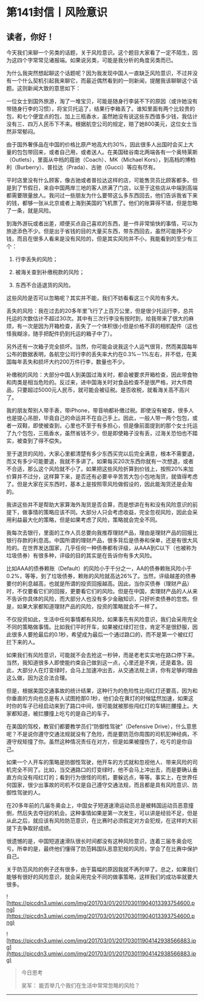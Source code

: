 # 第141封信丨风险意识

## 读者，你好！

今天我们来聊一个另类的话题，关于风险意识。这个题目大家看了一定不陌生，因为这四个字常常见诸报端。如果说另类，可能是我分析的角度另类而已。

为什么我突然想起聊这个话题呢？因为我发现中国人一直缺乏风险意识，不过并没有一个什么契机引起我来聊它，而最近偶然看到的一则新闻，提醒我该聊聊这个话题。这则新闻大致的意思如下：

一位女士到国外旅游，淘了一堆宝贝，可能是随身行李装不下的原因（或许她没有带随身行李的习惯），将宝贝托运了，结果行李箱丢了。谁知里面有两个比较贵的包，和七个便宜点的包，加上三瓶香水，虽然她没有说这些东西值多少钱，我估计没有三、四万人民币下不来。根据航空公司的规定，赔了她800美元，这位女士当然非常郁闷。

由于国外奢侈品在中国的价格比原产地高大约30%，因此很多人出国时会买上大量的包包带回来，或者自己用，或者送人。在美国硅谷南北两端各有一个奥特莱斯（Outlets），里面从中档的蔻驰（Coach）、MK（Michael Kors），到高档的博柏利（Burberry）、普拉达（Prada）、古驰（Gucci）等应有尽有。

平时店里没有什么顾客，像古驰或者普拉达这样的店，可能售货员比顾客都多。但是到了节假日，来自中国两岸三地的客人挤满了门店，以至于这些店从中端到高端都需要限量放人。我问过一些朋友为什么要带这么多东西回去，他们告诉我省下来的钱，都够一张从北京或者上海到美国的飞机票了。他们的账算得不错，但是忽略了一条，就是风险。

到海外游玩或者出差，顺便买点自己喜欢的东西，是一件非常愉快的事情，可以为旅途添色不少。但是出于省钱的目的大量买东西，带东西回去，虽然可能挣不少钱，而且在很多人看来是没有风险的，但是其实风险并不小，我能看到的至少有三个：

1. 行李丢失的风险；

2. 被海关查到补缴税款的风险；

3. 东西不合适退货的风险。

这些风险是否可以忽略呢？其实并不能，我们不妨看看这三个风险有多大。

丢失的风险：我在过去的20多年里飞行了上百万公里，但是很少托运行李，总共托运的次数估计不超过30次。其中有三次行李没有按时到，给我带来了很大的麻烦，有一次是因为开箱检查，丢失了一个体积很小但是价格不菲的相机配件（这也怪我糊涂，随手把配件扔到托运的箱子中了）。

另外还有一次箱子完全损坏。当然，你可能会说我这个人运气很背，然而美国每年公布的数据表明，各航空公司行李的丢失率大约在0.3%－1%左右，并不低，在美国每年丢失和损坏大约200万件行李，数量也不少。

补缴税的风险：大部分中国人到美国过海关时，都会被要求开箱检查，因此带食物和肉类是相当危险的。反过来，进中国海关时对食品检查不是很严格，对大件商品，只要超过5000元人民币，就可能会被征税。是否收税，就看海关高不高兴了。

我的朋友帮别人带手表，带iPhone，带音响都补缴过税。即使没有被查，很多人也是提心吊胆，毕竟自己的命运并不在自己手上。因此，一般人带一两个包包，或者一双鞋，即使被查到，心里也不至于有多担心，但是像前面提到的那个女士托运了九个包包，三瓶香水，虽然省钱不少，但是即使箱子没有丢，过海关恐怕也不踏实，被查到了得不偿失。

至于退货的风险，大家心里都清楚有多少东西买完以后完全满意，根本不需要退，而又有多少可能要退，我就不多讲了。如果每买20次东西你就有一次想退，或者不合适，那么这个风险就不小了。如果把这些风险折算到价钱上，按照20%来加价算并不过分，这样算下来，是否还有必要辛辛苦苦大包小包地淘货，就值得考虑了。但是大家在买东西时，基本上是按照零风险做假设的，因此能淘货还是会淘的。

我讲这些并不是帮助大家算海外淘货是否合算，而是想讲在有和没有风险意识的前提下，做事情的策略应该不同。大部分人只会考虑收益，完全忽视风险，因此会采用利益最大化的策略，但是如果考虑了风险，策略就会完全不同。

我每次去银行，里面的工作人员总要向我推荐理财产品，理由是理财产品的回报比银行存款的利息高。中国所谓的理财产品，很多背后是债券和保单，还是有很大风险的。在世界发达国家，几乎任何一种债券都有评级，从AAA到C以下（也被称为垃圾债券）有很多种，评级的目的其实是在告诉你有多大风险。

比如AAA的债券赖账（Default）的风险小于千分之一，AA的债券赖账风险小于0.2%，等等，到了垃圾债券，赖账的风险就高达26%了。当然，评级越差的债券要付的利息越高，也就是所谓的投资回报越高。因此，当你买债券（理财产品）时，不仅要看它们的回报，更要看它们的风险。但是在中国，卖理财产品的人从来不告诉你具体的风险，而大部分人也没有多少金融知识，只好听卖债券的忽悠。但是，如果大家都知道理财产品的风险，投资的策略就会不一样了。

不仅投资如此，生活中任何事情都有风险，如果事先有风险意识，我们会采用完全不同的策略做事情。比如我们平时开车，如果被红绿灯拦住，肯定不是很舒服，因此很多人要抢最后的0.1秒，希望成为最后一个通过路口的，而不是第一个被红灯拦下来的人。

如果我们有风险意识，可能就不会去抢这一秒钟，而是老老实实地在路口停下来。当然，我知道很多人即使能约束自己做到这一点，心里还是不爽，还是着急。因此，大部分人在灯变绿时，会马上加速冲出去，从交通法规上讲，你有足够的理由这么做，因为这合法合理。

但是，根据美国交通事故的统计结果，这种行为的危险性比闯红灯还要高，因为和你垂直的方向也总是有人试图抢那0.1秒，他们会在黄灯的时候猛然加速，如果这时你的车子已经启动来到了路口中间，很可能就被那些闯红灯的车辆拦腰撞上。大家都知道，被拦腰撞上吃亏的是自己的车子。

在美国的驾校，教官们都要教学员们“防御性驾驶”（Defensive Drive），什么意思呢？不是说你遵守交通法规就没有了危险，而是要防范你周围的司机犯神经病，不遵守规矩撞了你。虽然这种情况责任在对方，但是如果被撞伤了，吃亏的是你自己。

如果一个人开车的策略是防御性驾驶，他开车的方式就和忽视他人、带来风险的司机完全不同了。比如，当交通路口的灯变绿时，他不会马上冲出去，而是要确认垂直方向没有闯红灯的；看到行为很怪的司机，要躲远点，等等。事实上，在世界任何国家，很少出事故的司机不仅是自己遵守交通法规，而且都是具有风险意识、防御性驾驶的人。

在20多年前的几届冬奥会上，中国女子短道速滑运动员总是被韩国运动员恶意撞倒，然后失去夺冠的机会。这种事情如果是第一次发生，可以讲是经验不足，但是从此之后，就应该有风险防范意识，在比赛时必须假定对方会犯规，在这样的大前提下去争取好成绩。

很遗憾的是，中国短道速滑队很长时间都没有这种风险意识，连着三届冬奥会吃亏。所幸的是，最终他们懂得了防范韩国队恶意犯规的风险，学会了在比赛中保护自己。

关于防范风险的例子还有很多，由于篇幅的原因我就不再列举了。总之，如果我们能够有很好的风险意识，就会采用完全不同的做事策略，这样我们的成功率就要大很多。

![https://piccdn3.umiwi.com/img/201703/01/201703011904013393754600.png](https://piccdn3.umiwi.com/img/201703/01/201703011904013393754600.png)

![https://piccdn3.umiwi.com/img/201703/01/201703011904142938566883.jpg](https://piccdn3.umiwi.com/img/201703/01/201703011904142938566883.jpg)

> 今日思考
> 
> 吴军： 能否举几个我们在生活中常常忽略的风险？

---
